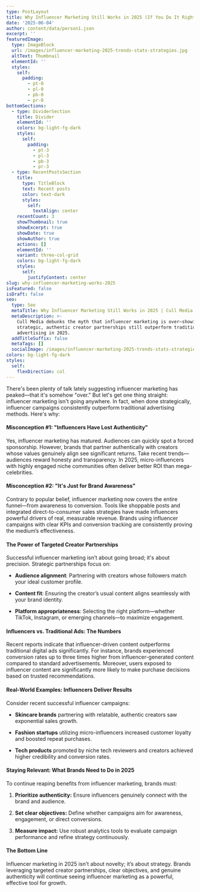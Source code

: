 ```yaml
---
type: PostLayout
title: Why Influencer Marketing Still Works in 2025 (If You Do It Right)
date: '2025-06-04'
author: content/data/person1.json
excerpt: ''
featuredImage:
  type: ImageBlock
  url: /images/influencer-marketing-2025-trends-stats-strategies.jpg
  altText: Thumbnail
  elementId: ''
  styles:
    self:
      padding:
        - pt-0
        - pl-0
        - pb-0
        - pr-0
bottomSections:
  - type: DividerSection
    title: Divider
    elementId: ''
    colors: bg-light-fg-dark
    styles:
      self:
        padding:
          - pt-3
          - pl-3
          - pb-3
          - pr-3
  - type: RecentPostsSection
    title:
      type: TitleBlock
      text: Recent posts
      color: text-dark
      styles:
        self:
          textAlign: center
    recentCount: 3
    showThumbnail: true
    showExcerpt: true
    showDate: true
    showAuthor: true
    actions: []
    elementId: ''
    variant: three-col-grid
    colors: bg-light-fg-dark
    styles:
      self:
        justifyContent: center
slug: why-influencer-marketing-works-2025
isFeatured: false
isDraft: false
seo:
  type: Seo
  metaTitle: Why Influencer Marketing Still Works in 2025 | Cull Media
  metaDescription: >-
    Cull Media debunks the myth that influencer marketing is over—showing how
    strategic, authentic creator partnerships still outperform traditional
    advertising in 2025.
  addTitleSuffix: false
  metaTags: []
  socialImage: /images/influencer-marketing-2025-trends-stats-strategies.jpg
colors: bg-light-fg-dark
styles:
  self:
    flexDirection: col
---
```

There's been plenty of talk lately suggesting influencer marketing has peaked—that it's somehow "over." But let's get one thing straight: influencer marketing isn't going anywhere. In fact, when done strategically, influencer campaigns consistently outperform traditional advertising methods. Here's why:

#### Misconception #1: "Influencers Have Lost Authenticity"

Yes, influencer marketing has matured. Audiences can quickly spot a forced sponsorship. However, brands that partner authentically with creators whose values genuinely align see significant returns. Take recent trends—audiences reward honesty and transparency. In 2025, micro-influencers with highly engaged niche communities often deliver better ROI than mega-celebrities.

#### Misconception #2: "It's Just for Brand Awareness"

Contrary to popular belief, influencer marketing now covers the entire funnel—from awareness to conversion. Tools like shoppable posts and integrated direct-to-consumer sales strategies have made influencers powerful drivers of real, measurable revenue. Brands using influencer campaigns with clear KPIs and conversion tracking are consistently proving the medium’s effectiveness.

#### The Power of Targeted Creator Partnerships

Successful influencer marketing isn’t about going broad; it's about precision. Strategic partnerships focus on:

*   **Audience alignment**: Partnering with creators whose followers match your ideal customer profile.

*   **Content fit**: Ensuring the creator’s usual content aligns seamlessly with your brand identity.

*   **Platform appropriateness**: Selecting the right platform—whether TikTok, Instagram, or emerging channels—to maximize engagement.

#### Influencers vs. Traditional Ads: The Numbers

Recent reports indicate that influencer-driven content outperforms traditional digital ads significantly. For instance, brands experienced conversion rates up to three times higher from influencer-generated content compared to standard advertisements. Moreover, users exposed to influencer content are significantly more likely to make purchase decisions based on trusted recommendations.

#### Real-World Examples: Influencers Deliver Results

Consider recent successful influencer campaigns:

*   **Skincare brands** partnering with relatable, authentic creators saw exponential sales growth.

*   **Fashion startups** utilizing micro-influencers increased customer loyalty and boosted repeat purchases.

*   **Tech products** promoted by niche tech reviewers and creators achieved higher credibility and conversion rates.

#### Staying Relevant: What Brands Need to Do in 2025

To continue reaping benefits from influencer marketing, brands must:

1.  **Prioritize authenticity:** Ensure influencers genuinely connect with the brand and audience.

2.  **Set clear objectives:** Define whether campaigns aim for awareness, engagement, or direct conversions.

3.  **Measure impact:** Use robust analytics tools to evaluate campaign performance and refine strategy continuously.

#### The Bottom Line

Influencer marketing in 2025 isn't about novelty; it’s about strategy. Brands leveraging targeted creator partnerships, clear objectives, and genuine authenticity will continue seeing influencer marketing as a powerful, effective tool for growth.

